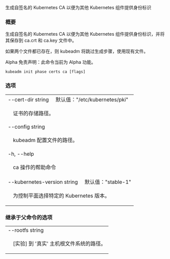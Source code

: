 <!--
The file is auto-generated from the Go source code of the component using a generic
[generator](https://github.com/kubernetes-sigs/reference-docs/). To learn how
to generate the reference documentation, please read
[Contributing to the reference documentation](/docs/contribute/generate-ref-docs/).
To update the reference content, please follow the  
[Contributing upstream](/docs/contribute/generate-ref-docs/contribute-upstream/)
guide. You can file document formatting bugs against the
[reference-docs](https://github.com/kubernetes-sigs/reference-docs/) project.
-->

<!-- 
Generate the self-signed Kubernetes CA to provision identities for other Kubernetes components 
-->
生成自签名的 Kubernetes CA 以便为其他 Kubernetes 组件提供身份标识

<!--
### Synopsis
-->

### 概要

<!--
Generate the self-signed Kubernetes CA to provision identities for other Kubernetes components, and save them into ca.crt and ca.key files.
-->
生成自签名的 Kubernetes CA 以便为其他 Kubernetes 组件提供身份标识，并将其保存到 ca.crt 和 ca.key 文件中。

<!--
If both files already exist, kubeadm skips the generation step and existing files will be used.
-->
如果两个文件都已存在，则 kubeadm 将跳过生成步骤，使用现有文件。

<!--
Alpha Disclaimer: this command is currently alpha.
-->
Alpha 免责声明：此命令当前为 Alpha 功能。

```
kubeadm init phase certs ca [flags]
```

<!--
### Options
-->

### 选项

   <table style="width: 100%; table-layout: fixed;">
<colgroup>
<col span="1" style="width: 10px;" />
<col span="1" />
</colgroup>
<tbody>

<tr>
<td colspan="2">
<!--
--cert-dir string&nbsp;&nbsp;&nbsp;&nbsp;&nbsp;Default: "/etc/kubernetes/pki"
-->
--cert-dir string&nbsp;&nbsp;&nbsp;&nbsp;&nbsp;默认值："/etc/kubernetes/pki"
</td>
</tr>
<tr>
<td></td><td style="line-height: 130%; word-wrap: break-word;">
<!--
<p>The path where to save and store the certificates.</p>
-->
<p>证书的存储路径。</p>
</td>
</tr>

<tr>
<td colspan="2">--config string</td>
</tr>
<tr>
<td></td><td style="line-height: 130%; word-wrap: break-word;">
<!--
<p>Path to a kubeadm configuration file.</p>
-->
<p>kubeadm 配置文件的路径。</p>
</td>
</tr>

<tr>
<td colspan="2">-h, --help</td>
</tr>
<tr>
<td></td><td style="line-height: 130%; word-wrap: break-word;">
<!--
<p>help for ca</p>
-->
<p>ca 操作的帮助命令</p>
</td>
</tr>

<tr>
<td colspan="2">
<!--
--kubernetes-version string&nbsp;&nbsp;&nbsp;&nbsp;&nbsp;Default: "stable-1"
-->
--kubernetes-version string&nbsp;&nbsp;&nbsp;&nbsp;&nbsp;默认值："stable-1"
</td>
</tr>
<tr>
<td></td><td style="line-height: 130%; word-wrap: break-word;">
<!--
<p>Choose a specific Kubernetes version for the control plane.</p>
-->
<p>为控制平面选择特定的 Kubernetes 版本。</p>
</td>
</tr>

</tbody>
</table>

<!--
### Options inherited from parent commands
-->

### 继承于父命令的选项

   <table style="width: 100%; table-layout: fixed;">
<colgroup>
<col span="1" style="width: 10px;" />
<col span="1" />
</colgroup>
<tbody>

<tr>
<td colspan="2">--rootfs string</td>
</tr>
<tr>
<td></td><td style="line-height: 130%; word-wrap: break-word;">
<!--
<p>[EXPERIMENTAL] The path to the 'real' host root filesystem.</p>
-->
<p>[实验] 到 '真实' 主机根文件系统的路径。</p>
</td>
</td>
</tr>

</tbody>
</table>

